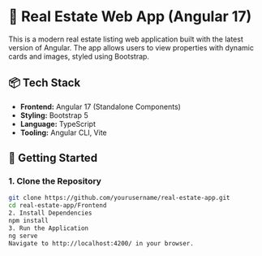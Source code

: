 # 🏡 Real Estate Web App (Angular 17)

This is a modern real estate listing web application built with the latest version of Angular. The app allows users to view properties with dynamic cards and images, styled using Bootstrap.

## 📦 Tech Stack

- **Frontend:** Angular 17 (Standalone Components)
- **Styling:** Bootstrap 5
- **Language:** TypeScript
- **Tooling:** Angular CLI, Vite

## 🚀 Getting Started

### 1. Clone the Repository

```bash
git clone https://github.com/yourusername/real-estate-app.git
cd real-estate-app/Frontend
2. Install Dependencies
npm install
3. Run the Application
ng serve
Navigate to http://localhost:4200/ in your browser.
